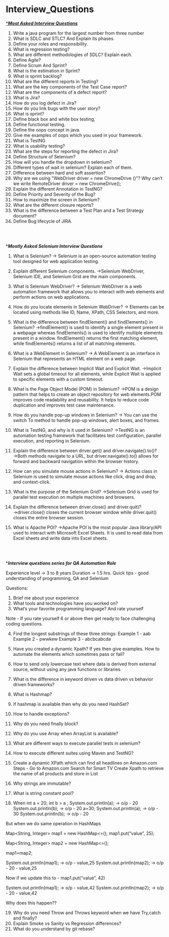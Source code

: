 # Interview_Questions

<ins> ********Most Asked Interview Questions******* </ins>
1. Write a java program for the largest number from three number
2. What is SDLC and STLC? And Explain its phases.
3. Define your roles and responsibility.
4. What is regression testing?
5. What are different methodologies of SDLC? Explain each.
6. Define Agile?
7. Define Scrum And Sprint?
8. What is the estimation in Sprint?
9. What is sprint backlog?
10. What are the different reports in Testing?
11. What are the key components of the Test Case report?
12. What are the components of a defect report?
13. What is Jira?
14. How do you log defect in Jira?
15. How do you link bugs with the user story?
16. What is sprint?
17. Define black box and white box testing,
18. Define functional testing.
19. Define the oops concept in java.
20. Give me examples of oops which you used in your framework.
21. What is TestNG
22. What is usability testing?
23. What are the steps for reporting the defect in Jira?
24. Define Structure of Selenium?
25. How will you handle the dropdown in selenium?
26. Different types of wait in selenium? Explain each of them.
27. Difference between hard and soft assertion?
28. Why are we using "WebDriver driver = new ChromeDrive ()"? 
Why can't we write RemoteDriver driver = new ChromeDrive();
29. Explain the different Annotation in TestNG?
30. Define Priority and Severity of the Bug?
31. How to maximize the screen in Selenium?
32. What are the different closure reports?
33. What is the difference between a Test Plan and a Test Strategy document?
34. Define Bug lifecycle of JIRA.

    
</br>
</br>


********Mostly Asked Selenium Interview Questions*******

1. What is Selenium?
→ Selenium is an open-source automation testing tool designed for web application testing.

2. Explain different Selenium components.
→Selenium WebDriver, Selenium IDE, and Selenium Grid are the main components.

3. What is Selenium WebDriver?
→ Selenium WebDriver is a web automation framework that allows you to interact with web elements and perform actions on web applications.

4. How do you locate elements in Selenium WebDriver?
→ Elements can be located using methods like ID, Name, XPath, CSS Selectors, and more.

5. What is the difference between findElement() and findElements() in Selenium?
→findElement() is used to identify a single element present in a webpage whereas findElements() is used to identify multiple elements present in a window. findElement() returns the first matching element, while findElements() returns a list of all matching elements.

6. What is a WebElement in Selenium?
→ A WebElement is an interface in Selenium that represents an HTML element on a web page.

7. Explain the difference between Implicit Wait and Explicit Wait.
→Implicit Wait sets a global timeout for all elements, while Explicit Wait is applied to specific elements with a custom timeout.

8. What is the Page Object Model (POM) in Selenium?
→POM is a design pattern that helps to create an object repository for web elements.POM improves code readability and reusability. It helps to reduce code duplication and improves test case maintenance.

9. How do you handle pop-up windows in Selenium?
→ You can use the switch To method to handle pop-up windows, alert boxes, and frames.

10. What is TestNG, and why is it used in Selenium?
→TestNG is an automation testing framework that facilitates test configuration, parallel execution, and reporting in Selenium.

11. Explain the difference between driver.get() and driver.navigate().to()?
→Both methods navigate to a URL, but driver.navigate().to() allows for forward and backward navigation within the browser history.

12. How can you simulate mouse actions in Selenium?
→ Actions class in Selenium is used to simulate mouse actions like click, drag and drop, and context-click.

13. What is the purpose of the Selenium Grid?
→Selenium Grid is used for parallel test execution on multiple machines and browsers.

14. Explain the difference between driver.close() and driver.quit)?
→driver.close() closes the current browser window while driver.quit() closes the entire browser session.

15. What is Apache POI?
→Apache POI is the most popular Java library/API used to interact with Microsoft Excel Sheets. It is used to read data from Excel sheets and write data into Excel sheets.


</br>
</br>


********Interview questions series for QA Automation Role*******

Experience level -> 3 to 8 years 
Duration -> 1.5 hrs.
Quick tips - good understanding of programming, QA and Selenium

Questions:

1) Brief me about your experience 
2) What tools and technologies have you worked on? 
3) What’s your favorite programming language? And rate yourself

Note - If you rate yourself 6 or above then get ready to face challenging coding questions.

4) Find the longest substrings of these three strings: 
Example 1 - aab
Example 2 - pwwkew
Example 3 - abcbcabcda

5) Have you created a dynamic Xpath? If yes then give examples. 
How to automate the elements which sometimes pass or fail?
6) How to send only lowercase text where data is derived from external source, without using any java functions or libraries.
7) What is the difference in keyword driven vs data driven vs behavior driven frameworks?
8) What is Hashmap? 
9) If hashmap is available then why do you need HashSet?
10) How to handle exceptions? 
11) Why do you need finally block? 
12) Why do you use Array when ArrayList is available?
13) What are different ways to execute parallel tests in selenium? 
14) How to execute different suites using Maven and TestNG? 
15) Create a dynamic XPath which can find all headlines on Amazon.com 
Steps - 
Go to Amazon.com
Search for Smart TV
Create Xpath to retrieve the name of all products and store in List
16) Why strings are immutable? 
 17) What is string constant pool? 
 18) When int a = 20; 
int b = a ; 
System.out.println(a); -> o/p - 20
System.out.println(b); -> o/p - 20
a=30; 
System.out.println(a); -> o/p - 30
System.out.println(b); -> o/p - 20

But when we do same operation in HashMaps

Map<String, Integer> map1 = new HashMap<>();
map1.put(“value”, 25);

Map<String, Integer> map2 = new HashMap<>();

map1=map2;

System.out.println(map1); -> o/p - value,25
System.out.println(map2); -> o/p - 20 - value,25

Now if we update this to - 
map1.put(“value”, 42)

System.out.println(map1); -> o/p - value,42
System.out.println(map2); -> o/p - 20 - value,42

Why does this happen??

19) Why do you need Throw and Throws keyword when we have Try,catch and finally? 
20) Explain Smoke vs Sanity vs Regression differences? 
21) What do you understand by git rebase?

